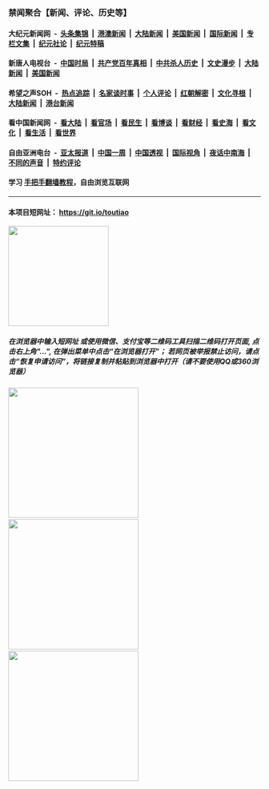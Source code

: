 ### 禁闻聚合【新闻、评论、历史等】

#### 大纪元新闻网 &nbsp;-&nbsp; [头条集锦](indexes/E头条集锦.md?t=02042111) &nbsp;|&nbsp; [港澳新闻](indexes/E港澳新闻.md?t=02042111)  &nbsp;|&nbsp; [大陆新闻](indexes/E大陆新闻.md?t=02042111) &nbsp;|&nbsp; [美国新闻](indexes/E美国新闻.md?t=02042111) &nbsp;|&nbsp; [国际新闻](indexes/E国际新闻.md?t=02042111) &nbsp;|&nbsp; [专栏文集](indexes/E专栏文集.md?t=02042111) &nbsp;|&nbsp; [纪元社论](indexes/E纪元社论.md?t=02042111) &nbsp;|&nbsp; [纪元特稿](indexes/E纪元特稿.md?t=02042111) 

#### 新唐人电视台 &nbsp;-&nbsp; [中国时局](indexes/N中国时局.md?t=02042111) &nbsp;|&nbsp; [共产党百年真相](indexes/N共产党百年真相.md?t=02042111) &nbsp;|&nbsp; [中共杀人历史](indexes/N中共杀人历史.md?t=02042111) &nbsp;|&nbsp; [文史漫步](indexes/N文史漫步.md?t=02042111) &nbsp;|&nbsp; [大陆新闻](indexes/N大陆新闻.md?t=02042111) &nbsp;|&nbsp; [美国新闻](indexes/N美国新闻.md?t=02042111)

#### 希望之声SOH &nbsp;-&nbsp; [热点追踪](indexes/H热点追踪.md?t=02042111) &nbsp;|&nbsp; [名家谈时事](indexes/H名家谈时事.md?t=02042111) &nbsp;|&nbsp; [个人评论](indexes/H个人评论.md?t=02042111)  &nbsp;|&nbsp; [红朝解密](indexes/H红朝解密.md?t=02042111) &nbsp;|&nbsp; [文化寻根](indexes/H文化寻根.md?t=02042111) &nbsp;|&nbsp; [大陆新闻](indexes/H大陆新闻.md?t=02042111) &nbsp;|&nbsp; [港台新闻](indexes/H港台新闻.md?t=02042111)

#### 看中国新闻网 &nbsp;-&nbsp; [看大陆](indexes/S看大陆.md?t=02042111) &nbsp;|&nbsp; [看官场](indexes/S看官场.md?t=02042111) &nbsp;|&nbsp; [看民生](indexes/S看民生.md?t=02042111)  &nbsp;|&nbsp; [看博谈](indexes/S看博谈.md?t=02042111) &nbsp;|&nbsp; [看财经](indexes/S看财经.md?t=02042111) &nbsp;|&nbsp; [看史海](indexes/S看史海.md?t=02042111) &nbsp;|&nbsp; [看文化](indexes/S看文化.md?t=02042111) &nbsp;|&nbsp; [看生活](indexes/S看生活.md?t=02042111) &nbsp;|&nbsp; [看世界](indexes/S看世界.md?t=02042111)

#### 自由亚洲电台 &nbsp;-&nbsp; [亚太报道](indexes/R亚太报道.md?t=02042111) &nbsp;|&nbsp; [中国一周](indexes/R中国一周.md?t=02042111) &nbsp;|&nbsp; [中国透视](indexes/R中国透视.md?t=02042111)  &nbsp;|&nbsp; [国际视角](indexes/R国际视角.md?t=02042111) &nbsp;|&nbsp; [夜话中南海](indexes/R夜话中南海.md?t=02042111) &nbsp;|&nbsp; [不同的声音](indexes/R不同的声音.md?t=02042111) &nbsp;|&nbsp; [特约评论](indexes/R特约评论.md?t=02042111)

#### 学习 [手把手翻墙教程](https://github.com/gfw-breaker/guides/wiki)，自由浏览互联网

----

#### 本项目短网址： https://git.io/toutiao
<img src="https://raw.githubusercontent.com/gfw-breaker/banned-news/master/scripts/img/qr.png" width="200px"/>  

##### 在浏览器中输入短网址 或使用微信、支付宝等二维码工具扫描二维码打开页面, 点击右上角"...", 在弹出菜单中点击“在浏览器打开”； 若网页被举报禁止访问，请点击“恢复申请访问”，将链接复制并粘贴到浏览器中打开（请不要使用QQ或360浏览器）

<img src="https://raw.githubusercontent.com/gfw-breaker/banned-news/master/scripts/img/1.png" width="260px"/> &nbsp; <img src="https://raw.githubusercontent.com/gfw-breaker/banned-news/master/scripts/img/2.png" width="260px"/> &nbsp; <img src="https://raw.githubusercontent.com/gfw-breaker/banned-news/master/scripts/img/3.png" width="260px"/>
